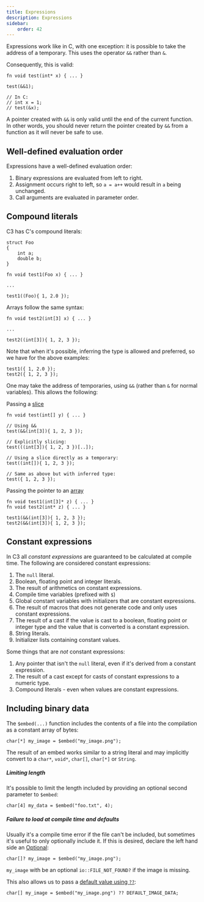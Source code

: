 ```yaml
---
title: Expressions
description: Expressions
sidebar:
    order: 42
---
```


Expressions work like in C, with one exception: it is possible to take the address of a temporary. This uses the operator `&&` rather than `&`.

Consequently, this is valid:
```c3
fn void test(int* x) { ... }

test(&&1);

// In C:
// int x = 1;
// test(&x);
```

A pointer created with `&&` is only valid until the end of the
current function. In other words, you should never return the
pointer created by `&&` from a function as it will never be safe
to use.

## Well-defined evaluation order

Expressions have a well-defined evaluation order:

1. Binary expressions are evaluated from left to right.
2. Assignment occurs right to left, so `a = a++` would result in `a` being unchanged.
3. Call arguments are evaluated in parameter order.

## Compound literals

C3 has C's compound literals:

```c3
struct Foo
{
    int a;
    double b;
}

fn void test1(Foo x) { ... }

...

test1((Foo){ 1, 2.0 });
```

Arrays follow the same syntax:
```c3
fn void test2(int[3] x) { ... }

...

test2((int[3]){ 1, 2, 3 });
```

Note that when it's possible, inferring the type is allowed and preferred, so we have for the above examples:
```c3
test1({ 1, 2.0 });
test2({ 1, 2, 3 });
```
One may take the address of temporaries, using `&&` (rather than `&` for normal variables). This allows the following:

Passing a [slice](/language-common/arrays/#slice)

```c3
fn void test(int[] y) { ... }

// Using &&
test(&&(int[3]){ 1, 2, 3 });

// Explicitly slicing:
test(((int[3]){ 1, 2, 3 })[..]);

// Using a slice directly as a temporary:
test((int[]){ 1, 2, 3 });

// Same as above but with inferred type:
test({ 1, 2, 3 });
```

Passing the pointer to an [array](/language-common/arrays)

```c3
fn void test1(int[3]* z) { ... }
fn void test2(int* z) { ... }

test1(&&(int[3]){ 1, 2, 3 });
test2(&&(int[3]){ 1, 2, 3 });
```

## Constant expressions

In C3 all _constant expressions_ are guaranteed to be calculated at compile time. The following are considered constant expressions:

1. The `null` literal.
2. Boolean, floating point and integer literals.
3. The result of arithmetics on constant expressions.
4. Compile time variables (prefixed with `$`)
5. Global constant variables with initializers that are constant expressions.
6. The result of macros that does not generate code and only uses constant expressions.
7. The result of a cast if the value is cast to a boolean, floating point or integer type and the value that is converted is a constant expression.
8. String literals.
9. Initializer lists containing constant values.

Some things that are *not* constant expressions:

1. Any pointer that isn't the `null` literal, even if it's derived from a constant expression.
2. The result of a cast except for casts of constant expressions to a numeric type.
3. Compound literals - even when values are constant expressions.

## Including binary data

The `$embed(...)` function includes the contents of a file into the compilation as a
constant array of bytes:

```c3
char[*] my_image = $embed("my_image.png");
```

The result of an embed works similar to a string literal and may implicitly convert to a `char*`,
`void*`, `char[]`, `char[*]` or `String`.

##### Limiting length

It's possible to limit the length included by providing an optional second parameter to `$embed`:

```c3
char[4] my_data = $embed("foo.txt", 4);
```

##### Failure to load at compile time and defaults

Usually it's a compile time error if the file can't be included, but sometimes it's useful to only optionally include it.
If this is desired, declare the left hand side an [Optional](/language-common/optionals-essential/#what-is-an-optional):

```c3
char[]? my_image = $embed("my_image.png");
```

`my_image` with be an optional `io::FILE_NOT_FOUND?` if the image is missing.

This also allows us to pass a [default value using `??`](/language-common/optionals-advanced/#return-a-default-value-if-optional-is-empty):
```c3
char[] my_image = $embed("my_image.png") ?? DEFAULT_IMAGE_DATA;
```
